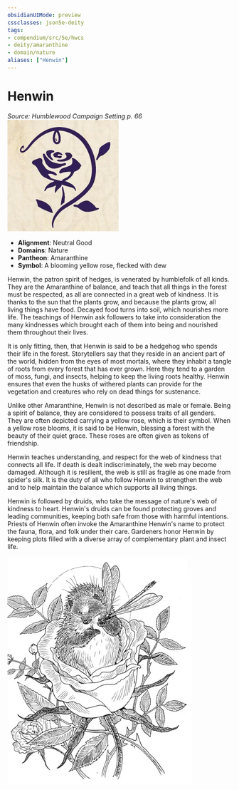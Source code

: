 ```yaml
---
obsidianUIMode: preview
cssclasses: json5e-deity
tags:
- compendium/src/5e/hwcs
- deity/amaranthine
- domain/nature
aliases: ["Henwin"]
---
```

# Henwin
*Source: Humblewood Campaign Setting p. 66* 
![](https://raw.githubusercontent.com/5etools-mirror-2/5etools-img/main/deities/HWCS/Henwin-Symbol.webp#symbol)

- **Alignment**: Neutral Good
- **Domains**: Nature
- **Pantheon**: Amaranthine
- **Symbol**: A blooming yellow rose, flecked with dew

Henwin, the patron spirit of hedges, is venerated by humblefolk of all kinds. They are the Amaranthine of balance, and teach that all things in the forest must be respected, as all are connected in a great web of kindness. It is thanks to the sun that the plants grow, and because the plants grow, all living things have food. Decayed food turns into soil, which nourishes more life. The teachings of Henwin ask followers to take into consideration the many kindnesses which brought each of them into being and nourished them throughout their lives.

It is only fitting, then, that Henwin is said to be a hedgehog who spends their life in the forest. Storytellers say that they reside in an ancient part of the world, hidden from the eyes of most mortals, where they inhabit a tangle of roots from every forest that has ever grown. Here they tend to a garden of moss, fungi, and insects, helping to keep the living roots healthy. Henwin ensures that even the husks of withered plants can provide for the vegetation and creatures who rely on dead things for sustenance.

Unlike other Amaranthine, Henwin is not described as male or female. Being a spirit of balance, they are considered to possess traits of all genders. They are often depicted carrying a yellow rose, which is their symbol. When a yellow rose blooms, it is said to be Henwin, blessing a forest with the beauty of their quiet grace. These roses are often given as tokens of friendship.

Henwin teaches understanding, and respect for the web of kindness that connects all life. If death is dealt indiscriminately, the web may become damaged. Although it is resilient, the web is still as fragile as one made from spider's silk. It is the duty of all who follow Henwin to strengthen the web and to help maintain the balance which supports all living things.

Henwin is followed by druids, who take the message of nature's web of kindness to heart. Henwin's druids can be found protecting groves and leading communities, keeping both safe from those with harmful intentions. Priests of Henwin often invoke the Amaranthine Henwin's name to protect the fauna, flora, and folk under their care. Gardeners honor Henwin by keeping plots filled with a diverse array of complementary plant and insect life.

![](https://raw.githubusercontent.com/5etools-mirror-2/5etools-img/main/deities/HWCS/Henwin.webp#center)